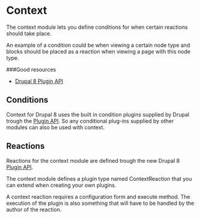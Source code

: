 # Context

The context module lets you define conditions for when certain reactions should take place.

An example of a condition could be when viewing a certain node type and blocks should be placed as a reaction when viewing a page with this node type.

###Good resources

- [Drupal 8 Plugin API](https://www.drupal.org/developing/api/8/plugins)

Conditions
---

Context for Drupal 8 uses the built in condition plugins supplied by Drupal trough the [Plugin API](https://www.drupal.org/developing/api/8/plugins). So any conditional plug-ins supplied by other modules can also be used with context.

Reactions
---

Reactions for the context module are defined trough the new Drupal 8 [Plugin API](https://www.drupal.org/developing/api/8/plugins).

The context module defines a plugin type named ContextReaction that you can extend when creating your own plugins.

A context reaction requires a configuration form and execute method. The execution of the plugin is also something that will have to be handled by the author of the reaction.